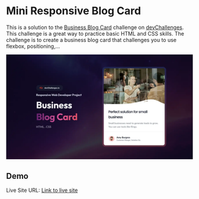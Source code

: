 # Mini Responsive Blog Card

This is a solution to the [Business Blog Card](https://devchallenges.io/challenge/business-blog-card) challenge on [devChallenges](https://devchallenges.io/). This challenge is a great way to practice basic HTML and CSS skills. The challenge is to create a business blog card that challenges you to use flexbox, positioning,...

![](designs/challenge-thumbnail.webp)


## Demo

Live Site URL: [Link to live site](https://webien.github.io/webdev-projects/responsive-business-blog-card/)
